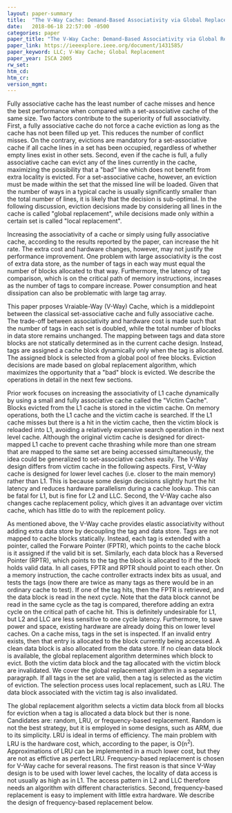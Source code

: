 ```yaml
---
layout: paper-summary
title:  "The V-Way Cache: Demand-Based Associativity via Global Replacement"
date:   2018-06-18 22:57:00 -0500
categories: paper
paper_title: "The V-Way Cache: Demand-Based Associativity via Global Replacement"
paper_link: https://ieeexplore.ieee.org/document/1431585/
paper_keyword: LLC; V-Way Cache; Global Replacement
paper_year: ISCA 2005
rw_set: 
htm_cd: 
htm_cr: 
version_mgmt: 
---
```


Fully associative cache has the least number of cache misses and hence the 
best performance when compared with a set-associative cache of the same size. Two factors
contribute to the superiority of full associativity. First, a fully associative cache do not 
force a cache eviction as long as the cache has not been filled up yet. This reduces the 
number of conflict misses. On the contrary, evictions are mandatory for a set-associative cache if all cache lines
in a set has been occupied, regardless of whether empty lines exist in other sets. Second, even if the 
cache is full, a fully associative cache can evict any of the lines currently in the cache, maximizing the 
possibility that a "bad" line which does not benefit from extra locality is evicted. For a set-associative 
cache, however, an eviction must be made within the set that the missed line will be loaded. Given that the 
number of ways in a typical cache is usually significantly smaller than the total number of lines, it is likely 
that the decision is sub-optimal. In the following discussion, eviction decisions made by considering all lines 
in the cache is called "global replacement", while decisions made only within a certain set is called "local replacement".

Increasing the associativity of a cache or simply using fully associative cache, according to the results reported 
by the paper, can increase the hit rate. The extra cost and hardware changes, however, may not justify the performance
improvement. One problem with large associativity is the cost of extra data store, as the number of tags in each
way must equal the number of blocks allocated to that way. Furthermore, the latency of tag comparison, which is on
the critical path of memory instructions, increases as the number of tags to compare increase. Power consumption
and heat dissipation can also be problematic with large tag array.

This paper prposes Vraiable-Way (V-Way) Cache, which is a middlepoint between the classical set-associative cache and fully
associative cache. The trade-off between associativity and hardware cost is made such that the number of tags in 
each set is doubled, while the total number of blocks in data store remains unchanged. The mapping between tags and 
data store blocks are not statically determined as in the current cache design. Instead, tags are assigned a cache 
block dynamically only when the tag is allocated. The assigned block is selected from a global pool of free blocks. 
Eviction decisions are made based on global replacement algorithm, which maximizes the opportunity that a "bad" block 
is evicted. We describe the operations in detail in the next few sections.

Prior work focuses on increasing the associativity of L1 cache dynamically by using a small and fully associative
cache called the "Victim Cache". Blocks evicted from the L1 cache is stored in the victim cache. On memory operations,
both the L1 cache and the victim cache is searched. If the L1 cache misses but there is a hit in the victim cache, then
the victim block is reloaded into L1, avoiding a relatively expensive search operation in the next level cache. 
Although the original victim cache is designed for direct-mapped L1 cache to prevent cache thrashing while more 
than one stream that are mapped to the same set are being accessed simultaneously, the idea could be generalized 
to set-associative caches easily. The V-Way design differs from victim cache in the following aspects. First,
V-Way cache is designed for lower level caches (i.e. closer to the main memory) rather than L1. This is because 
some design decisions slightly hurt the hit latency and reduces hardware parallelism during a cache lookup. This 
can be fatal for L1, but is fine for L2 and LLC. Second, the V-Way cache also changes cache replacement policy,
which gives it an advantage over victim cache, which has little do to with the replcement policy. 

As mentioned above, the V-Way cache provides elastic associativity without adding extra data store by 
decoupling the tag and data store. Tags are not mapped to cache blocks statically. Instead, each tag is extended with
a pointer, called the Forware Pointer (FPTR), which points to the cache block is it assigned if the valid bit
is set. Similarly, each data block has a Reversed Pointer (RPTR), which points to the tag the block is allocated
to if the block holds valid data. In all cases, FPTR and RPTR should point to each other. On a memory instruction, 
the cache controller extracts index bits as usual, and tests the tags (now there are twice as many tags as 
there would be in an ordinary cache to test). If one of the tag hits, then the FPTR is retrieved, and the data block
is read in the next cycle. Note that the data block cannot be read in the same cycle as the tag is compared, therefore
adding an extra cycle on the critical path of cache hit. This is definitely undesirable for L1, but L2 and LLC are 
less sensitive to one cycle latency. Furthermore, to save power and space, existing hardware are already doing this 
on lower level caches. On a cache miss, tags in the set is inspected. If an invalid entry exists, then that entry is 
allocated to the block currently being accessed. A clean data block is also allocated from the data store. If no clean
data block is available, the global replacement algorithm determines which block to evict. Both the victim data block 
and the tag allocated with the victim block are invalidated. We cover the global replacement algorithm in a separate 
paragraph. If all tags in the set are valid, then a tag is selected as the victim of eviction. The selection process 
uses local replacement, such as LRU. The data block associated with the victim tag is also invalidated.

The global replacement algorithm selects a victim data block from all blocks for eviction when a tag is 
allocated a data block but ther is none. Candidates are: random, LRU, or frequency-based replacement. 
Random is not the best strategy, but it is employed in some designs, such as ARM, due to its simplicity.
LRU is ideal in terms of efficiency. The main problem with LRU is the hardware cost, which, according to 
the paper, is O(n<sup>2</sup>). Approximations of LRU can be implemented in a much lower cost, but they 
are not as effictive as perfect LRU. Frequency-based replacement is chosen for V-Way cache for several reasons.
The first reason is that since V-Way design is to be used with lower level caches, the locality of data access 
is not usually as high as in L1. The access pattern in L2 and LLC therefore needs an algorithm with different
characteristics. Second, frequency-based replacement is easy to implement with little extra hardware. We describe the 
design of frequency-based replacement below.
